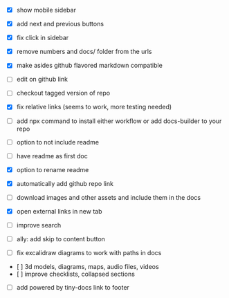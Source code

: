 - [x] show mobile sidebar
- [x] add next and previous buttons
- [x] fix click in sidebar
- [x] remove numbers and docs/ folder from the urls
- [x] make asides github flavored markdown compatible
- [ ] edit on github link
- [ ] checkout tagged version of repo
- [x] fix relative links (seems to work, more testing needed)
- [ ] add npx command to install either workflow or add docs-builder to your repo
- [ ] option to not include readme
- [ ] have readme as first doc
- [x] option to rename readme
- [x] automatically add github repo link
- [ ] download images and other assets and include them in the docs
- [x] open external links in new tab

- [ ] improve search
- [ ] ally: add skip to content button
- [ ] fix excalidraw diagrams to work with paths in docs
- [ ] 3d models, diagrams, maps, audio files, videos
- [ ] improve checklists, collapsed sections
- [ ] add powered by tiny-docs link to footer